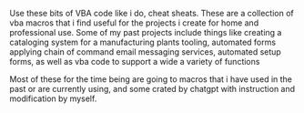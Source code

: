 Use these bits of VBA code like i do, cheat sheats.  These are a collection of vba macros that i find useful for the projects i create for home and professional use.
Some of my past projects include things like creating a cataloging system for a manufacturing plants tooling, automated forms applying chain of command email messaging services,
automated setup forms, as well as vba code to support a wide a variety of functions

Most of these for the time being are going to macros that i have used in the past or are currently using, and some crated by chatgpt with instruction and modification by myself.

